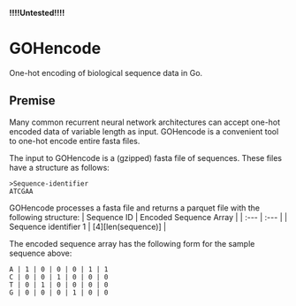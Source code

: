 **!!!!Untested!!!!**

# GOHencode
One-hot encoding of biological sequence data in Go.

## Premise
Many common recurrent neural network architectures can accept one-hot encoded data of variable length as input. GOHencode is a convenient tool to one-hot encode entire fasta files.

The input to GOHencode is a (gzipped) fasta file of sequences. These files have a structure as follows:

```
>Sequence-identifier
ATCGAA
```

GOHencode processes a fasta file and returns a parquet file with the following structure:
| Sequence ID | Encoded Sequence Array |
| :---        | :---                   |
| Sequence identifier 1 | [4][len(sequence)] |

The encoded sequence array has the following form for the sample sequence above:
```
A | 1 | 0 | 0 | 0 | 1 | 1  
C | 0 | 0 | 1 | 0 | 0 | 0  
T | 0 | 1 | 0 | 0 | 0 | 0  
G | 0 | 0 | 0 | 1 | 0 | 0  
```
